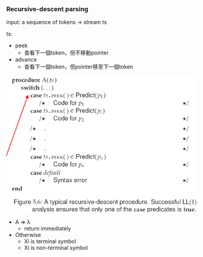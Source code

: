 ### Recursive-descent parsing

input: a sequence of tokens -&gt; stream ts

ts:

* peek
  * 查看下一個token，但不移動pointer
* advance
  * 查看下一個token，但pointer移至下一個token

![](/assets/recursive-descent.png)

* A =&gt; λ
  * return immediately
* Otherwise
  * Xi is terminal symbol
  * Xi is non-terminal symbol



